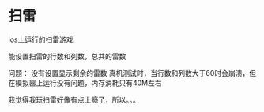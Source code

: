 # 扫雷
ios上运行的扫雷游戏

能设置扫雷的行数和列数，总共的雷数

问题：
没有设置显示剩余的雷数
真机测试时，当行数和列数大于60时会崩溃，但在模拟器上运行没有问题，内存消耗只有40M左右



我觉得我玩扫雷好像有点上瘾了，所以。。。

